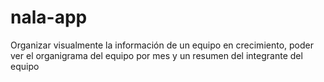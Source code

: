 # nala-app
Organizar visualmente la información de un equipo en crecimiento, poder ver el organigrama del equipo por mes y un resumen del integrante del equipo
